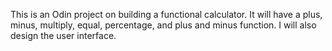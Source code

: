 This is an Odin project on building a functional calculator.
It will have a plus, minus, multiply, equal, percentage, and plus and minus function.
I will also design the user interface.